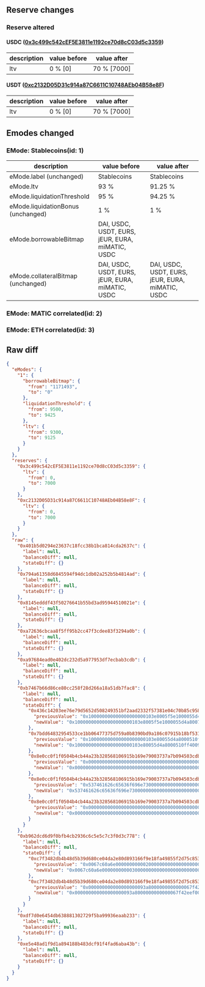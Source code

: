 ## Reserve changes

### Reserve altered

#### USDC ([0x3c499c542cEF5E3811e1192ce70d8cC03d5c3359](https://polygonscan.com/address/0x3c499c542cEF5E3811e1192ce70d8cC03d5c3359))

| description | value before | value after |
| --- | --- | --- |
| ltv | 0 % [0] | 70 % [7000] |


#### USDT ([0xc2132D05D31c914a87C6611C10748AEb04B58e8F](https://polygonscan.com/address/0xc2132D05D31c914a87C6611C10748AEb04B58e8F))

| description | value before | value after |
| --- | --- | --- |
| ltv | 0 % [0] | 70 % [7000] |


## Emodes changed

### EMode: Stablecoins(id: 1)

| description | value before | value after |
| --- | --- | --- |
| eMode.label (unchanged) | Stablecoins | Stablecoins |
| eMode.ltv | 93 % | 91.25 % |
| eMode.liquidationThreshold | 95 % | 94.25 % |
| eMode.liquidationBonus (unchanged) | 1 % | 1 % |
| eMode.borrowableBitmap | DAI, USDC, USDT, EURS, jEUR, EURA, miMATIC, USDC |  |
| eMode.collateralBitmap (unchanged) | DAI, USDC, USDT, EURS, jEUR, EURA, miMATIC, USDC | DAI, USDC, USDT, EURS, jEUR, EURA, miMATIC, USDC |


### EMode: MATIC correlated(id: 2)



### EMode: ETH correlated(id: 3)



## Raw diff

```json
{
  "eModes": {
    "1": {
      "borrowableBitmap": {
        "from": "1171493",
        "to": "0"
      },
      "liquidationThreshold": {
        "from": 9500,
        "to": 9425
      },
      "ltv": {
        "from": 9300,
        "to": 9125
      }
    }
  },
  "reserves": {
    "0x3c499c542cEF5E3811e1192ce70d8cC03d5c3359": {
      "ltv": {
        "from": 0,
        "to": 7000
      }
    },
    "0xc2132D05D31c914a87C6611C10748AEb04B58e8F": {
      "ltv": {
        "from": 0,
        "to": 7000
      }
    }
  },
  "raw": {
    "0x401b5d0294e23637c18fcc38b1bca814cda2637c": {
      "label": null,
      "balanceDiff": null,
      "stateDiff": {}
    },
    "0x794a61358d6845594f94dc1db02a252b5b4814ad": {
      "label": null,
      "balanceDiff": null,
      "stateDiff": {}
    },
    "0x8145edddf43f50276641b55bd3ad95944510021e": {
      "label": null,
      "balanceDiff": null,
      "stateDiff": {}
    },
    "0xa72636cbcaa8f5ff95b2cc47f3cdee83f3294a0b": {
      "label": null,
      "balanceDiff": null,
      "stateDiff": {}
    },
    "0xa97684ead0e402dc232d5a977953df7ecbab3cdb": {
      "label": null,
      "balanceDiff": null,
      "stateDiff": {}
    },
    "0xb7467b66d86ce80cc258f28d266a18a51db7fac8": {
      "label": null,
      "balanceDiff": null,
      "stateDiff": {
        "0x436c14203ee76e79d5652d508249351bf2aad2332f57381e04c70b85c9582d7c": {
          "previousValue": "0x100000000000000000000103e8005f5e1000055d4a8007d0850629041e780000",
          "newValue": "0x100000000000000000000103e8005f5e1000055d4a8007d0850629041e781b58"
        },
        "0x7bdd64832954533ce1bb06477375d759a0b8390bd9a186c07915b18bf5315b0c": {
          "previousValue": "0x100000000000000000000103e80055d4a8000510ff4009c4a50629041e780000",
          "newValue": "0x100000000000000000000103e80055d4a8000510ff4009c4a50629041e781b58"
        },
        "0x8e0cc0f1f0504b4cb44a23b328568106915b169e79003737a7b094503cdbeeb0": {
          "previousValue": "0x000000000000000000000000000000000000000000000011e0252774251c2454",
          "newValue": "0x000000000000000000000000000000000000000000000011e025277424d123a5"
        },
        "0x8e0cc0f1f0504b4cb44a23b328568106915b169e79003737a7b094503cdbeeb1": {
          "previousValue": "0x537461626c65636f696e73000000000000000000000000000000000000000016",
          "newValue": "0x537461626c65636f696e73000000000000000000000000000000000000000016"
        },
        "0x8e0cc0f1f0504b4cb44a23b328568106915b169e79003737a7b094503cdbeeb2": {
          "previousValue": "0x000000000000000000000000000000000000000000000000000000000011e025",
          "newValue": "0x0000000000000000000000000000000000000000000000000000000000000000"
        }
      }
    },
    "0xb962dcd6d9f0bfb4cb2936c6c5e5c7c3f0d3c778": {
      "label": null,
      "balanceDiff": null,
      "stateDiff": {
        "0xc7f3482db4b48d5b39d680ce04da2e80d893166f9e18fa49855f2d75c8538dc9": {
          "previousValue": "0x0067c60a6e000000000002000000000000000000000000000000000000000000",
          "newValue": "0x0067c60a6e000000000003000000000000000000000000000000000000000000"
        },
        "0xc7f3482db4b48d5b39d680ce04da2e80d893166f9e18fa49855f2d75c8538dca": {
          "previousValue": "0x000000000000000000093a8000000000000067f42eef00000000000000000000",
          "newValue": "0x000000000000000000093a8000000000000067f42eef00000000000067c60a6f"
        }
      }
    },
    "0xdf7d0e6454db638881302729f5ba99936eaab233": {
      "label": null,
      "balanceDiff": null,
      "stateDiff": {}
    },
    "0xe5e48ad1f9d1a894188b483dcf91f4fad6aba43b": {
      "label": null,
      "balanceDiff": null,
      "stateDiff": {}
    }
  }
}
```